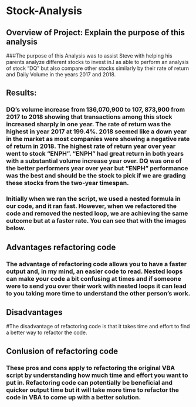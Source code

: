 # Stock-Analysis
## Overview of Project: Explain the purpose of this analysis
###The purpose of this Analysis was to assist Steve with helping his parents analyze different stocks to invest in.I as able to perform an analysis of stock “DQ” but also compare other stocks similarly by their rate of return and Daily Volume in the years 2017 and 2018.

## Results:
### DQ’s volume increase from 136,070,900 to 107, 873,900 from 2017 to 2018 showing that transactions among this stock increased sharply in one year. The rate of return was the highest in year 2017 at 199.4%. 2018 seemed like a down year in the market as most companies were showing a negative rate of return in 2018. The highest rate of return year over year went to stock “ENPH”. “ENPH” had great return in both years with a substantial volume increase year over. DQ was one of the better performers year over year but “ENPH” performance was the best and should be the stock to pick if we are grading these stocks from the two-year timespan.

### Initially when we ran the script, we used a nested formula in our code, and it ran fast. However, when we refactored the code and removed the nested loop, we are achieving the same outcome but at a faster rate. You can see that with the images below.

## Advantages refactoring code
### The advantage of refactoring code allows you to have a faster output and, in my mind, an easier code to read. Nested loops can make your code a bit confusing at times and if someone were to send you over their work with nested loops it can lead to you taking more time to understand the other person’s work.

## Disadvantages
#The disadvantage of refactoring code is that it takes time and effort to find a better way to refactor the code.

## Conlusion of refactoring code
### These pros and cons apply to refactoring the original VBA script by understanding how much time and effort you want to put in. Refactoring code can potentially be beneficial and quicker output time but it will take more time to refactor the code in VBA to come up with a better solution.

